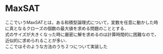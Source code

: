 # MaxSAT
ここでいうMaxSATとは，ある和積型論理式について，変数を任意に動かした時に真となるクローズの個数の最大値を求める問題のこととする．  
式のサイズが大きくなった時に厳密に解を求めるのは計算時間的に困難なので，近似的に求められることが多い．  
ここではそのような方法のうち２つについて実装した  